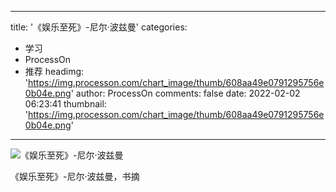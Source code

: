 
---
title: '《娱乐至死》-尼尔·波兹曼'
categories: 
 - 学习
 - ProcessOn
 - 推荐
headimg: 'https://img.processon.com/chart_image/thumb/608aa49e0791295756e0b04e.png'
author: ProcessOn
comments: false
date: 2022-02-02 06:23:41
thumbnail: 'https://img.processon.com/chart_image/thumb/608aa49e0791295756e0b04e.png'
---

<div>   
<img class="thumb" alt="《娱乐至死》-尼尔·波兹曼" src="https://img.processon.com/chart_image/thumb/608aa49e0791295756e0b04e.png" referrerpolicy="no-referrer">
<p>《娱乐至死》-尼尔·波兹曼，书摘</p>  
</div>
            